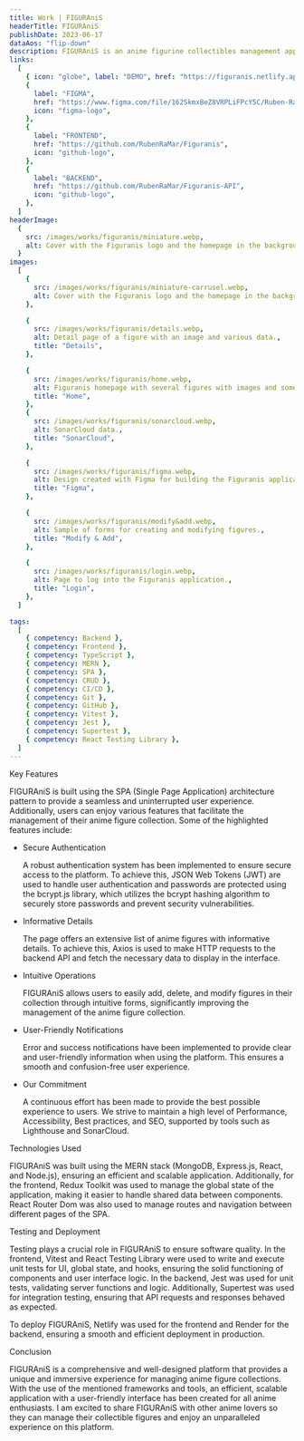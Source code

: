 ```yaml
---
title: Work | FIGURAniS
headerTitle: FIGURAniS
publishDate: 2023-06-17
dataAos: "flip-down"
description: FIGURAniS is an anime figurine collectibles management application. With FIGURAniS, you can read, add, edit, and delete anime figures from your collection.
links:
  [
    { icon: "globe", label: "DEMO", href: "https://figuranis.netlify.app" },
    {
      label: "FIGMA",
      href: "https://www.figma.com/file/162SkmxBeZ8VRPLiFPcY5C/Ruben-Ramirez-Final-Project-202304-bcn?type=design&node-id=54%3A361&mode=design&t=OwbVpZkXhJ74mG7x-1",
      icon: "figma-logo",
    },
    {
      label: "FRONTEND",
      href: "https://github.com/RubenRaMar/Figuranis",
      icon: "github-logo",
    },
    {
      label: "BACKEND",
      href: "https://github.com/RubenRaMar/Figuranis-API",
      icon: "github-logo",
    },
  ]
headerImage:
  {
    src: /images/works/figuranis/miniature.webp,
    alt: Cover with the Figuranis logo and the homepage in the background.,
  }
images:
  [
    {
      src: /images/works/figuranis/miniature-carrusel.webp,
      alt: Cover with the Figuranis logo and the homepage in the background.,
    },

    {
      src: /images/works/figuranis/details.webp,
      alt: Detail page of a figure with an image and various data.,
      title: "Details",
    },

    {
      src: /images/works/figuranis/home.webp,
      alt: Figuranis homepage with several figures with images and some data.,
      title: "Home",
    },
    {
      src: /images/works/figuranis/sonarcloud.webp,
      alt: SonarCloud data.,
      title: "SonarCloud",
    },

    {
      src: /images/works/figuranis/figma.webp,
      alt: Design created with Figma for building the Figuranis application.,
      title: "Figma",
    },

    {
      src: /images/works/figuranis/modify&add.webp,
      alt: Sample of forms for creating and modifying figures.,
      title: "Modify & Add",
    },

    {
      src: /images/works/figuranis/login.webp,
      alt: Page to log into the Figuranis application.,
      title: "Login",
    },
  ]

tags:
  [
    { competency: Backend },
    { competency: Frontend },
    { competency: TypeScript },
    { competency: MERN },
    { competency: SPA },
    { competency: CRUD },
    { competency: CI/CD },
    { competency: Git },
    { competency: GitHub },
    { competency: Vitest },
    { competency: Jest },
    { competency: Supertest },
    { competency: React Testing Library },
  ]
---
```


<article class="work-informations container-column with-background-image">
  <span class="work-informations__title">Key Features</span> 
  <span class="section-divider"></span>
  <p data-aos="zoom-in-up" data-aos-anchor-placement="top-bottom" class="work-informations__description"><span class="keyword">FIGURAniS</span> is built using the SPA (Single Page Application) architecture pattern to provide a seamless and uninterrupted user experience. Additionally, users can enjoy various features that facilitate the management of their <span class="keyword">anime figure</span> collection. Some of the highlighted features include:</p>
  <ul class="work-informations__list container-column">
    <li class="list__information container-column">
      <span class="information__title">Secure Authentication</span>
      <p data-aos="zoom-in" data-aos-anchor-placement="top-bottom" class="information__description">A robust authentication system has been implemented to ensure secure access to the platform. To achieve this, <span class="keyword">JSON Web Tokens (JWT)</span> are used to handle user authentication and passwords are protected using the <span class="keyword">bcrypt.js</span> library, which utilizes the <span class="keyword">bcrypt</span> hashing algorithm to securely store passwords and prevent security vulnerabilities.</p>
    </li>
    <li class="list__information container-column">
      <span class="information__title">Informative Details</span>
      <p data-aos="zoom-in" data-aos-anchor-placement="top-bottom" class="information__description">The page offers an extensive list of <span class="keyword">anime figures</span> with informative details. To achieve this, <span class="keyword">Axios</span> is used to make <span class="keyword">HTTP</span> requests to the backend <span class="keyword">API</span> and fetch the necessary data to display in the interface.</p>
    </li>
    <li class="list__information container-column">
      <span class="information__title">Intuitive Operations</span>
      <p data-aos="zoom-in" data-aos-anchor-placement="top-bottom" class="information__description"><span class="keyword">FIGURAniS</span> allows users to easily add, delete, and modify <span class="keyword">figures</span> in their collection through intuitive forms, significantly improving the management of the <span class="keyword">anime figure</span> collection.</p>
    </li>
    <li class="list__information container-column">
      <span class="information__title">User-Friendly Notifications</span>
      <p data-aos="zoom-in" data-aos-anchor-placement="top-bottom" class="information__description">Error and success notifications have been implemented to provide clear and <span class="keyword">user-friendly</span> information when using the platform. This ensures a smooth and confusion-free <span class="keyword">user experience</span>.</p>
    </li>
    <li class="list__information container-column">
      <span class="information__title">Our Commitment</span>
      <p data-aos="zoom-in" data-aos-anchor-placement="top-bottom" class="information__description">A continuous effort has been made to provide the best possible experience to users. We strive to maintain a high level of <span class="keyword">Performance</span>, <span class="keyword">Accessibility</span>, <span class="keyword">Best practices</span>, and <span class="keyword">SEO</span>, supported by tools such as <span class="keyword">Lighthouse</span> and <span class="keyword">SonarCloud</span>.</p>
    </li>
  </ul>
</article>

<article class="work-informations  container-column">
  <span class="work-informations__title">Technologies Used</span>
  <span class="section-divider"></span>
  <p data-aos="zoom-in-up" data-aos-anchor-placement="top-bottom" class="work-informations__description"><span class="keyword">FIGURAniS</span> was built using the <span class="keyword">MERN</span> stack (<span class="keyword">MongoDB</span>, <span class="keyword">Express.js</span>, <span class="keyword">React</span>, and <span class="keyword">Node.js</span>), ensuring an efficient and scalable application. Additionally, for the frontend, <span class="keyword">Redux Toolkit</span> was used to manage the global state of the application, making it easier to handle shared data between components. <span class="keyword">React Router Dom</span> was also used to manage routes and navigation between different pages of the <span class="keyword">SPA</span>.</p>
</article>

<article class="work-informations container-column with-background-image  with-background-image--variant">
  <span class="work-informations__title">Testing and Deployment</span>
  <span class="section-divider"></span>
  <p data-aos="zoom-in-up" data-aos-anchor-placement="top-bottom" class="work-informations__description">Testing plays a crucial role in <span class="keyword">FIGURAniS</span> to ensure software quality. In the frontend, <span class="keyword">Vitest</span> and <span class="keyword">React Testing Library</span> were used to write and execute unit tests for UI, global state, and hooks, ensuring the solid functioning of components and user interface logic. In the backend, <span class="keyword">Jest</span> was used for unit tests, validating server functions and logic. Additionally, <span class="keyword">Supertest</span> was used for integration testing, ensuring that <span class="keyword">API</span> requests and responses behaved as expected.</p>
  <p data-aos="zoom-in-up" data-aos-anchor-placement="top-bottom" class="work-informations__description">To deploy <span class="keyword">FIGURAniS</span>, <span class="keyword">Netlify</span> was used for the frontend and <span class="keyword">Render</span> for the backend, ensuring a smooth and efficient deployment in production.</p>
</article>

<article class="work-informations container-column with-background-image">
  <span class="work-informations__title">Conclusion</span>
  <span class="section-divider"></span>
  <p data-aos="zoom-in-up" data-aos-anchor-placement="top-bottom" class="work-informations__description"><span class="keyword">FIGURAniS</span> is a comprehensive and well-designed platform that provides a unique and immersive experience for managing <span class="keyword">anime figure</span> collections. With the use of the mentioned frameworks and tools, an efficient, scalable application with a user-friendly interface has been created for all anime enthusiasts. I am excited to share <span class="keyword">FIGURAniS</span> with other anime lovers so they can manage their <span class="keyword">collectible figures</span> and enjoy an unparalleled experience on this platform.</p>
</article>
